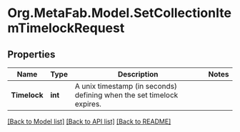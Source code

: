 
# Org.MetaFab.Model.SetCollectionItemTimelockRequest

## Properties

Name | Type | Description | Notes
------------ | ------------- | ------------- | -------------
**Timelock** | **int** | A unix timestamp (in seconds) defining when the set timelock expires. | 

[[Back to Model list]](../README.md#documentation-for-models)
[[Back to API list]](../README.md#documentation-for-api-endpoints)
[[Back to README]](../README.md)

